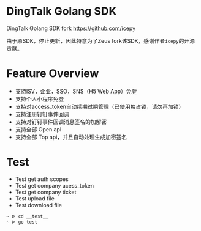 # DingTalk Golang SDK

DingTalk Golang SDK fork https://github.com/icepy

由于原SDK，停止更新，因此特意为了Zeus fork该SDK，感谢作者`icepy`的开源贡献。

# Feature Overview

- 支持ISV，企业，SSO，SNS（H5 Web App）免登
- 支持个人小程序免登
- 支持对access_token自动续期过期管理（已使用独占锁，请勿再加锁）
- 支持注册钉钉事件回调
- 支持对钉钉事件回调消息签名的加解密
- 支持全部 Open api
- 支持全部 Top api，并且自动处理生成加密签名

# Test

- Test get auth scopes
- Test get company acess_token
- Test get company ticket
- Test upload file
- Test download file

```bash
~ ᐅ cd __test__
~ ᐅ go test
```